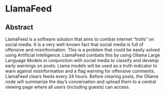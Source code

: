 # LlamaFeed

## Abstract

LlamaFeed is a software solution that aims to combat internet “trolls” on social media. It is a very well-known fact that social media is full of offensive and misinformation. This is a problem that could be easily solved using Artificial Intelligence. LlamaFeed combats this by using Ollama Large Language Models in conjunction with social media to classify and develop early warnings on posts. Llama models will be used as a truth indicator to warn against misinformation and a flag warning for offensive comments. LlamaFeed clears feeds every 24 hours. Before clearing posts, the Ollama node will summarize the day’s conversation and upload them to a central viewing page where all users (including guests) can access.  
